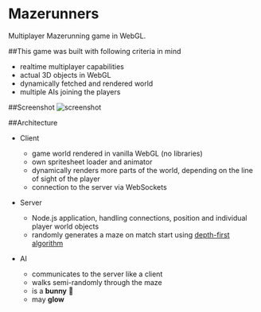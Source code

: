 # Mazerunners
Multiplayer Mazerunning game in WebGL.

##This game was built with following criteria in mind
* realtime multiplayer capabilities
* actual 3D objects in WebGL
* dynamically fetched and rendered world
* multiple AIs joining the players

##Screenshot
![screenshot](http://r-wettstaedt.com/images/ris/thumbnail.png "screenshot")

##Architecture
* Client
    * game world rendered in vanilla WebGL (no libraries)
    * own spritesheet loader and animator
    * dynamically renders more parts of the world, depending on the line of sight of the player
    * connection to the server via WebSockets

* Server
    * Node.js application, handling connections, position and individual player world objects
    * randomly generates a maze on match start using [depth-first algorithm](https://en.wikipedia.org/wiki/Maze_generation_algorithm#Recursive_backtracker)

* AI
    * communicates to the server like a client
    * walks semi-randomly through the maze
    * is a __bunny__ 🐇
    * may __glow__
